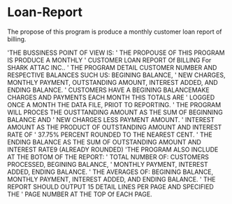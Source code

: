 # Loan-Report
The propose of this program is produce a monthly customer loan report of billing.

'THE BUSSINESS POINT OF VIEW IS:
' THE PROPOUSE OF THIS PROGRAM IS PRODUCE A MONTHLY 
' CUSTOMER LOAN REPORT Of BILLING For SHARK ATTAC INC..
' THE PROGRAM DETAIL CUSTOMER NUMBER AND RESPECTIVE BALANCES SUCH US: BEGINING BALANCE,
' NEW CHARGES, MONTHLY PAYMENT, OUTSTANDING AMOUNT, INTEREST ADDED, AND ENDING BALANCE.
' CUSTOMERS HAVE A BEGINING BALANCEMAKE CHARGES AND PAYMENTS EACH MONTH THIS TOTALS ARE
' LOGGED ONCE A MONTH THE DATA FILE, PRIOT TO REPORTING.
' THE PROGRAM WILL PROCES THE OUSTTANDING AMOUNT AS THE SUM OF BEGINNING BALANCE AND 
' NEW CHARGES LESS PAYMENT AMOUNT.
' INTEREST AMOUNT AS THE PRODUCT OF OUTSTANDING AMOUNT AND INTEREST RATE OF 
' 37.75% PERCENT ROUNDED TO THE NEAREST CENT.
' THE ENDING BALANCE AS THE SUM OF OUTSTANDING AMOUNT AND INTEREST RATE9 (ALREADY ROUNDED)
'THE PROGRAM ALSO INCLUDE AT THE BOTOM OF THE REPORT: 
' TOTAL NUMBER OF: CUSTOMERS PROCESSED, BEGINING BALANCE, 
' MONTHLY PAYMENT, INTEREST ADDED, ENDING BALANCE.
' THE AVERAGES OF: BEGINING BALANCE, MONTHLY PAYMENT, INTEREST ADDED, AND ENDING BALANCE.
' THE REPORT SHOULD OUTPUT 15 DETAIL LINES PER PAGE AND SPECIFIED THE
' PAGE NUMBER AT THE TOP Of EACH PAGE.